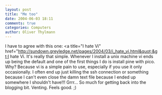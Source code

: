 ```yaml
---
layout: post
title: "Me too"
date: 2004-06-03 18:11
comments: true
categories: Computers
author: Oliver Thylmann
---
```



I have to agree with this one: &lt;a title=&quot;I hate Vi&quot; href=&quot;http://sundown.greyledge.net/pages/2004/03/i_hate_vi.html&quot;&gt;I hate Vi. It's really that simple. Whenever I install a unix machine vi ends up being the default and one of the first things I do is install pine with pico. Why? Because vi is a simple pain to use, especially if you use it only occasionally. I often end up just killing the ssh connection or something because I can't even close the damn text file because I ended up somewhere I shouldn't have!!! Grrr... So much for getting back into the blogging bit. Venting. Feels good. ;)

